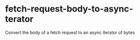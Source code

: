 # fetch-request-body-to-async-terator
Convert the body of a fetch request to an async iterator of bytes
